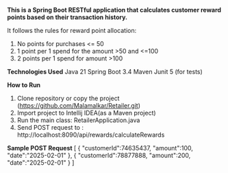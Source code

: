 **This is a Spring Boot RESTful application that calculates customer reward points based on their transaction history.**

It follows the rules for reward point allocation:
1. No points for purchases <= 50
2. 1 point per 1 spend for the amount >50 and <=100
3. 2 points per 1 spend for amount >100


**Technologies Used**
Java 21
Spring Boot 3.4
Maven
Junit 5 (for tests)

**How to Run**
1. Clone repository or copy the project (https://github.com/Malamalkar/Retailer.git)
2. Import project to Intellij IDEA(as a Maven project)
3. Run the main class: RetailerApplication.java
4. Send POST request to : 
    http://localhost:8090/api/rewards/calculateRewards

**Sample POST Request**
    [
        {
        "customerId":74635437,
        "amount":100,
        "date":"2025-02-01"
        },
        {
        "customerId":78877888,
        "amount":200,
        "date":"2025-02-01"
        }
    ]
 
